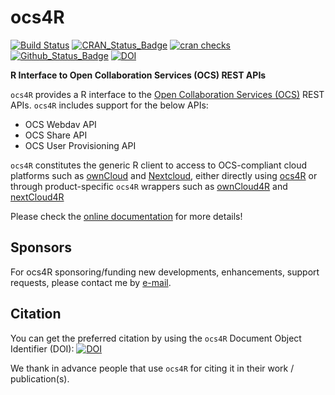 # ocs4R

[![Build Status](https://travis-ci.org/eblondel/ocs4R.svg?branch=master)](https://travis-ci.org/eblondel/ocs4R)
[![CRAN_Status_Badge](http://www.r-pkg.org/badges/version/ocs4R)](https://cran.r-project.org/package=ocs4R)
[![cran checks](https://cranchecks.info/badges/worst/ocs4R)](https://cran.r-project.org/web/checks/check_results_ocs4R.html)
[![Github_Status_Badge](https://img.shields.io/badge/Github-0.2-blue.svg)](https://github.com/eblondel/ocs4R)
[![DOI](https://zenodo.org/badge/DOI/10.5281/zenodo.3663614.svg)](https://doi.org/10.5281/zenodo.3663614)

**R Interface to Open Collaboration Services (OCS) REST APIs**

``ocs4R`` provides a R interface to the [Open Collaboration Services (OCS)](http://www.open-collaboration-services.org/ocs/) REST APIs. ``ocs4R`` includes support for the below APIs:
* OCS Webdav API
* OCS Share API
* OCS User Provisioning API

``ocs4R`` constitutes the generic R client to access to OCS-compliant cloud platforms such as [ownCloud](https://owncloud.org/) and [Nextcloud](https://nextcloud.com/), either directly using [ocs4R](https://github.com/eblondel/ocs4R) or through product-specific ``ocs4R`` wrappers such as [ownCloud4R](https://github.com/eblondel/ownCloud4R) and [nextCloud4R](https://github.com/eblondel/nextCloud4R)

<a name="package_status"/>

Please check the [online documentation](https://github.com/eblondel/ocs4R/wiki) for more details!

## Sponsors

For ocs4R sponsoring/funding new developments, enhancements, support requests, please contact me by [e-mail](mailto:emmanuel.blondel1@gmail.com).

## Citation

You can get the preferred citation by using the ``ocs4R`` Document Object Identifier (DOI): [![DOI](https://zenodo.org/badge/DOI/10.5281/zenodo.3663614.svg)](https://doi.org/10.5281/zenodo.3663614)

We thank in advance people that use ``ocs4R`` for citing it in their work / publication(s). 
